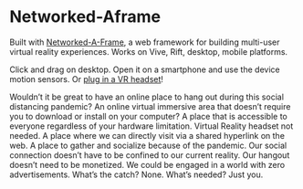 # Networked-Aframe

Built with [Networked-A-Frame](https://github.com/haydenjameslee/networked-aframe), a web framework for building multi-user virtual reality experiences. Works on Vive, Rift, desktop, mobile platforms.

Click and drag on desktop. Open it on a smartphone and use the device motion sensors. Or [plug in a VR headset](https://webvr.rocks)!

Wouldn’t it be great to have an online place to hang out during this social distancing pandemic? An online virtual immersive area that doesn’t require you to download or install on your computer? A place that is accessible to everyone regardless of your hardware limitation. Virtual Reality headset not needed. A place where we can directly visit via a shared hyperlink on the web. A place to gather and socialize because of the pandemic. Our social connection doesn’t have to be confined to our current reality. Our hangout doesn’t need to be monetized. We could be engaged in a world with zero advertisements. What’s the catch? None. What’s needed? Just you.
